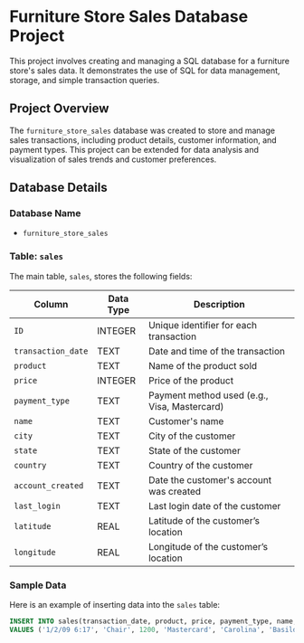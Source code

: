 # Furniture Store Sales Database Project

This project involves creating and managing a SQL database for a furniture store's sales data. It demonstrates the use of SQL for data management, storage, and simple transaction queries.

## Project Overview

The `furniture_store_sales` database was created to store and manage sales transactions, including product details, customer information, and payment types. This project can be extended for data analysis and visualization of sales trends and customer preferences.

## Database Details

### Database Name
- `furniture_store_sales`

### Table: `sales`
The main table, `sales`, stores the following fields:

| Column              | Data Type | Description                                     |
|---------------------|-----------|-------------------------------------------------|
| `ID`                | INTEGER   | Unique identifier for each transaction          |
| `transaction_date`  | TEXT      | Date and time of the transaction                |
| `product`           | TEXT      | Name of the product sold                        |
| `price`             | INTEGER   | Price of the product                            |
| `payment_type`      | TEXT      | Payment method used (e.g., Visa, Mastercard)   |
| `name`              | TEXT      | Customer's name                                 |
| `city`              | TEXT      | City of the customer                            |
| `state`             | TEXT      | State of the customer                           |
| `country`           | TEXT      | Country of the customer                         |
| `account_created`   | TEXT      | Date the customer's account was created         |
| `last_login`        | TEXT      | Last login date of the customer                 |
| `latitude`          | REAL      | Latitude of the customer’s location             |
| `longitude`         | REAL      | Longitude of the customer’s location            |

### Sample Data
Here is an example of inserting data into the `sales` table:

```sql
INSERT INTO sales(transaction_date, product, price, payment_type, name, city, state, country, account_created, last_login, latitude, longitude) 
VALUES ('1/2/09 6:17', 'Chair', 1200, 'Mastercard', 'Carolina', 'Basildon', 'England', 'United Kingdom', '1/2/09 6:00', '1/2/09 6:08', 51.5, -1.1166667);


